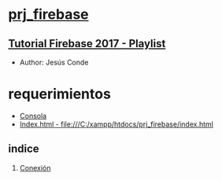 # [prj_firebase](https://github.com/eacevedof/prj_firebase)

## [Tutorial Firebase 2017 - Playlist](https://www.youtube.com/watch?v=KIp_WKM4BIE&list=PLEtcGQaT56chIjXff_cAEglfe6gBSNFHj)
- Author: Jesús Conde

# requerimientos
- [Consola](https://console.firebase.google.com/project/fir-test-2017/database/fir-test-2017/data)
- [Index.html - file:///C:/xampp/htdocs/prj_firebase/index.html](file:///C:/xampp/htdocs/prj_firebase/index.html)

## indice

1. [Conexión](https://www.youtube.com/watch?v=KIp_WKM4BIE&feature=youtu.be)